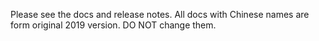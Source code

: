 Please see the docs and release notes.
All docs with Chinese names are form original 2019 version. DO NOT change them.
